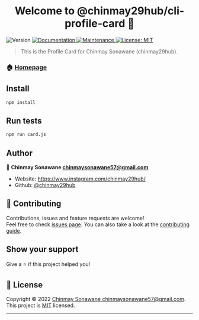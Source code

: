 <h1 align="center">Welcome to @chinmay29hub/cli-profile-card 👋</h1>
<p>
  <img alt="Version" src="https://img.shields.io/badge/version-4.0.0-blue.svg?cacheSeconds=2592000" />
  <a href="https://github.com/chinmay29hub/cli-profile-card#readme" target="_blank">
    <img alt="Documentation" src="https://img.shields.io/badge/documentation-yes-brightgreen.svg" />
  </a>
  <a href="https://github.com/chinmay29hub/cli-profile-card/graphs/commit-activity" target="_blank">
    <img alt="Maintenance" src="https://img.shields.io/badge/Maintained%3F-yes-green.svg" />
  </a>
  <a href="https://github.com/chinmay29hub/cli-profile-card/blob/master/LICENSE" target="_blank">
    <img alt="License: MIT" src="https://img.shields.io/badge/license-MIT-yellow.svg" target="_blank" />
  </a>
</p>

> This is the Profile Card for Chinmay Sonawane (chinmay29hub).

### 🏠 [Homepage](https://github.com/chinmay29hub/cli-profile-card#readme)

## Install

```sh
npm install
```

## Run tests

```sh
npm run card.js
```

## Author

👤 **Chinmay Sonawane <chinmaysonawane57@gmail.com>**

* Website: https://www.instagram.com/chinmay29hub/
* Github: [@chinmay29hub](https://github.com/chinmay29hub)

## 🤝 Contributing

Contributions, issues and feature requests are welcome!<br />Feel free to check [issues page](https://github.com/chinmay29hub/cli-profile-card/issues). You can also take a look at the [contributing guide](https://github.com/chinmay29hub/cli-profile-card/blob/master/CONTRIBUTING.md).

## Show your support

Give a ⭐️ if this project helped you!

## 📝 License

Copyright © 2022 [Chinmay Sonawane <chinmaysonawane57@gmail.com>](https://github.com/chinmay29hub).<br />
This project is [MIT](https://github.com/chinmay29hub/cli-profile-card/blob/master/LICENSE) licensed.

***

